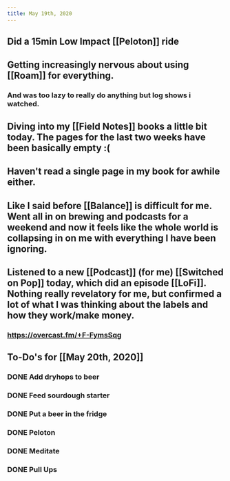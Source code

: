 ```yaml
---
title: May 19th, 2020
---
```


## Did a 15min Low Impact [[Peloton]] ride

## Getting increasingly nervous about using [[Roam]] for everything.
### And was too lazy to really do anything but log shows i watched.

## Diving into my [[Field Notes]] books a little bit today. The pages for the last two weeks have been basically empty :(

## Haven't read a single page in my book for awhile either.

## Like I said before [[Balance]] is difficult for me. Went all in on brewing and podcasts for a weekend and now it feels like the whole world is collapsing in on me with everything I have been ignoring.

## Listened to a new [[Podcast]] (for me) [[Switched on Pop]] today, which did an episode [[LoFi]]. Nothing really revelatory for me, but confirmed a lot of what I was thinking about the labels and how they work/make money.
### https://overcast.fm/+F-FymsSqg

## To-Do's for [[May 20th, 2020]]
### DONE Add dryhops to beer

### DONE Feed sourdough starter

### DONE Put a beer in the fridge

### DONE Peloton

### DONE Meditate

### DONE Pull Ups
